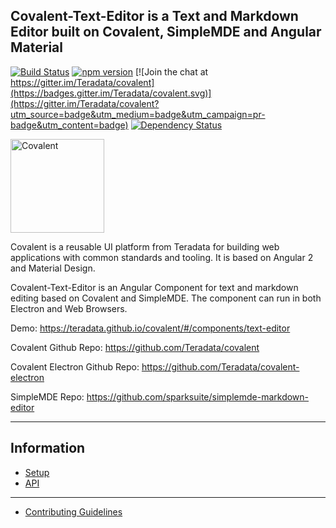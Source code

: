 ## Covalent-Text-Editor is a Text and Markdown Editor built on Covalent, SimpleMDE and Angular Material

[![Build Status](https://travis-ci.org/Teradata/covalent.svg?branch=develop)](https://travis-ci.org/Teradata/covalent-text-editor)
[![npm version](https://badge.fury.io/js/%40covalent%2Ftext-editor.svg)](https://badge.fury.io/js/%40covalent%2Ftext-editor)
[![Join the chat at https://gitter.im/Teradata/covalent](https://badges.gitter.im/Teradata/covalent.svg)](https://gitter.im/Teradata/covalent?utm_source=badge&utm_medium=badge&utm_campaign=pr-badge&utm_content=badge)
[![Dependency Status](https://dependencyci.com/github/Teradata/covalent/badge)](https://dependencyci.com/github/Teradata/covalent-text-editor)

<img alt="Covalent" src="https://cdn.rawgit.com/Teradata/covalent/develop/src/app/assets/icons/covalent.svg" width="150">

Covalent is a reusable UI platform from Teradata for building web applications with common standards and tooling. It is based on Angular 2 and Material Design.

Covalent-Text-Editor is an Angular Component for text and markdown editing based on Covalent and SimpleMDE. The component can run in both Electron and Web Browsers.

Demo: https://teradata.github.io/covalent/#/components/text-editor

Covalent Github Repo: https://github.com/Teradata/covalent

Covalent Electron Github Repo: https://github.com/Teradata/covalent-electron

SimpleMDE Repo: https://github.com/sparksuite/simplemde-markdown-editor

---

## Information

* [Setup](docs/SETUP.md)
* [API](docs/API.md)

---

* [Contributing Guidelines](docs/CONTRIBUTING.md)